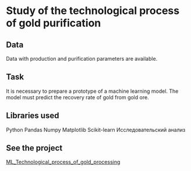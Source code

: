 # Study of the technological process of gold purification
## Data
Data with production and purification parameters are available.
## Task
It is necessary to prepare a prototype of a machine learning model. The model must predict the recovery rate of gold from gold ore.
## Libraries used
Python Pandas Numpy Matplotlib Scikit-learn Исследовательский анализ
## See the project
[ML_Technological_process_of_gold_processing](https://github.com/MashaBoro/Yandex_practicum_project/blob/73e4c1ab9f2c5000016ddee7af1b55d21adf2101/ML_Technological_process_of_gold_processing/ML_Technological_process_of_gold_processing.ipynb)
